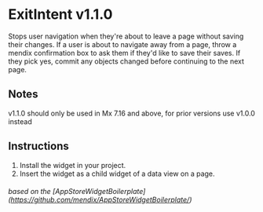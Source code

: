 # ExitIntent v1.1.0

Stops user navigation when they're about to leave a page without saving their changes. If a user is about to navigate away from a page, throw a mendix confirmation box to ask them if they'd like to save their saves. If they pick yes, commit any objects changed before continuing to the next page.

## Notes
v1.1.0 should only be used in Mx 7.16 and above, for prior versions use v1.0.0 instead

## Instructions

1. Install the widget in your project.
2. Insert the widget as a child widget of a data view on a page.

###### based on the [AppStoreWidgetBoilerplate] (https://github.com/mendix/AppStoreWidgetBoilerplate/)
